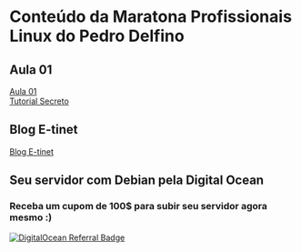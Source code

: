 # Conteúdo da Maratona Profissionais Linux do Pedro Delfino

## Aula 01

[Aula 01](https://profissionaislinux.com.br/fn1/aula-01-mai-22/#)<br>
[Tutorial Secreto](https://profissionaislinux.com.br/fn1/aula-1/tutorial-secreto-01/)

## Blog E-tinet

[Blog E-tinet](https://e-tinet.com/blog/)

## Seu servidor com Debian pela Digital Ocean

### Receba um cupom de 100$ para subir seu servidor agora mesmo :)

<a href="https://www.digitalocean.com/?refcode=9b41a61c6700&utm_campaign=Referral_Invite&utm_medium=Referral_Program&utm_source=badge" target="_blank"><img src="https://web-platforms.sfo2.cdn.digitaloceanspaces.com/WWW/Badge%201.svg" alt="DigitalOcean Referral Badge" /></a>
